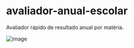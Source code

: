 # avaliador-anual-escolar
 Avaliador rápido de resultado anual por matéria.

![image](https://user-images.githubusercontent.com/96631538/156636411-d34ca333-a95c-42ac-a4c4-a149db5625e1.png)
